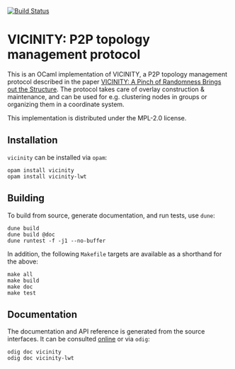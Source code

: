 [![Build Status](https://travis-ci.org/p2pcollab/ocaml-vicinity.svg?branch=master)](https://travis-ci.org/p2pcollab/ocaml-vicinity)

# VICINITY: P2P topology management protocol

This is an OCaml implementation of VICINITY, a P2P topology management protocol
described in the paper [VICINITY: A Pinch of Randomness Brings
out the Structure](https://hal.inria.fr/hal-01480790/document).
The protocol takes care of overlay construction & maintenance,
and can be used for e.g. clustering nodes in groups
or organizing them in a coordinate system.

This implementation is distributed under the MPL-2.0 license.

## Installation

``vicinity`` can be installed via `opam`:

    opam install vicinity
    opam install vicinity-lwt

## Building

To build from source, generate documentation, and run tests, use `dune`:

    dune build
    dune build @doc
    dune runtest -f -j1 --no-buffer

In addition, the following `Makefile` targets are available
 as a shorthand for the above:

    make all
    make build
    make doc
    make test

## Documentation

The documentation and API reference is generated from the source interfaces.
It can be consulted [online][doc] or via `odig`:

    odig doc vicinity
    odig doc vicinity-lwt

[doc]: https://p2pcollab.github.io/doc/ocaml-vicinity/
